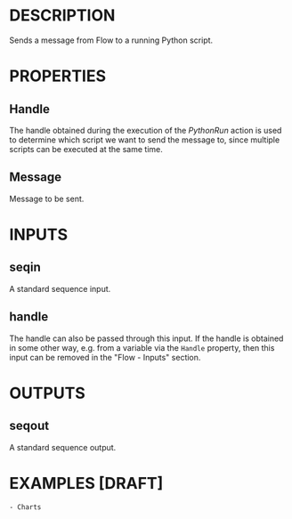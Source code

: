 # DESCRIPTION

Sends a message from Flow to a running Python script.

# PROPERTIES

## Handle

The handle obtained during the execution of the _PythonRun_ action is used to determine which script we want to send the message to, since multiple scripts can be executed at the same time.

## Message

Message to be sent.

# INPUTS

## seqin

A standard sequence input.

## handle

The handle can also be passed through this input. If the handle is obtained in some other way, e.g. from a variable via the `Handle` property, then this input can be removed in the "Flow - Inputs" section.

# OUTPUTS

## seqout

A standard sequence output.

# EXAMPLES [DRAFT]

    - Charts
